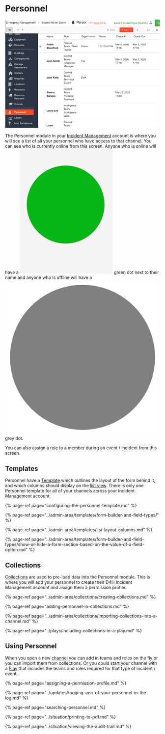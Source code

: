 # Personnel

![](../../.gitbook/assets/personnel.png)

The Personnel module in your [Incident Management](../getting-started.md) account is where you will see a list of all your personnel who have access to that channel. You can see who is currently online from this screen. Anyone who is online will have a ![Image Placeholder](../../.gitbook/assets/green-dot.png) green dot next to their name and anyone who is offline will have a ![Image Placeholder](../../.gitbook/assets/grey-dot.png) grey dot.

  
You can also assign a role to a member during an event / incident from this screen. 

## Templates

Personnel have a [Template](../admin-area/templates/) which outlines the layout of the form behind it, and which columns should display on the [list view](../admin-area/templates/list-layout-columns.md). There is only one Personnel template for all of your channels across your Incident Management account. 

{% page-ref page="configuring-the-personnel-template.md" %}

{% page-ref page="../admin-area/templates/form-builder-and-field-types/" %}

{% page-ref page="../admin-area/templates/list-layout-columns.md" %}

{% page-ref page="../admin-area/templates/form-builder-and-field-types/show-or-hide-a-form-section-based-on-the-value-of-a-field-option.md" %}

## Collections

[Collections](../admin-area/collections/) are used to pre-load data into the Personnel module. This is where you will add your personnel to create their D4H Incident Management account and assign them a permission profile. 

{% page-ref page="../admin-area/collections/creating-collections.md" %}

{% page-ref page="adding-personnel-in-collections.md" %}

{% page-ref page="../admin-area/collections/importing-collections-into-a-channel.md" %}

{% page-ref page="../plays/including-collections-in-a-play.md" %}

## Using Personnel

When you open a new [channel](../channels/) you can add in teams and roles on the fly or you can import them from collections.  Or you could start your channel with a [Play](../plays/) that includes the teams and roles required for that type of incident / event.

{% page-ref page="assigning-a-permission-profile.md" %}

{% page-ref page="../updates/tagging-one-of-your-personnel-in-the-log.md" %}

{% page-ref page="searching-personnel.md" %}

{% page-ref page="../situation/printing-to-pdf.md" %}

{% page-ref page="../situation/viewing-the-audit-trail.md" %}

